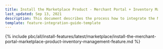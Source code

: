 ```yaml
---
title: Install the Marketplace Product - Merchant Portal + Inventory Management feature
last_updated: Sep 13, 2021
description: This document describes the process how to integrate the Merchant Portal - Marketplace Product + Inventory Management feature into a Spryker project.
template: feature-integration-guide-template
---
```


{% include pbc/all/install-features/latest/marketplace/install-the-merchant-portal-marketplace-product-inventory-management-feature.md %} <!-- To edit, see /_includes/pbc/all/install-features/202311.0/marketplace/install-the-merchant-portal-marketplace-product-inventory-management-feature.md -->
